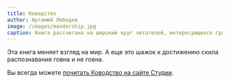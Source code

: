 ```yaml
---
title: Ководство
author: Артемий Лебедев
image: /images/mandership.jpg
caption: Книга рассчитана на широкий круг читателей, интересующихся графическим и промышленным дизайном, проектированием интерфейсов, типографикой, семиотикой, визуализацией и так далее.
---
```


Эта книга меняет взгляд на мир. А еще это шажок к достижению скила распознавания говна и не говна.

Вы всегда можете [почитать Ководство на сайте Студии](http://www.artlebedev.ru/kovodstvo/sections/).
